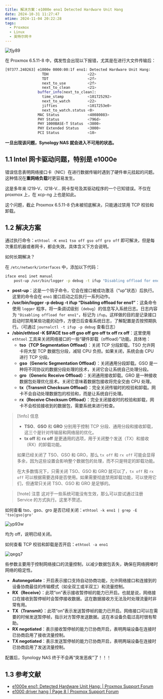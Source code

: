 ```yaml
---
title: 解决方案：e1000e eno1 Detected Hardware Unit Hang
date: 2024-10-31 11:27:47
mtime: 2024-11-04 20:22:28
tags:
  - Proxmox
  - Linux
  - 英特尔网卡
---
```


![fjy89](https://oss.puppetdevz.top/image/note/8a813c25c40bdf839d7466c7a2da9098.png)

在 Proxmox 6.5.11-8 中，偶发性会出现以下报错，尤其是在进行大文件传输后：

```bash
[97377.240263] e1000e 0000:00:1f eno1: Detected Hardware Unit Hang:
                 TDH                  <22>
                 TDT                  <2f>
                 next_to_use          <2f>
                 next_to_clean        <21>
               buffer_info[next_to_clean]:
                 time_stamp           <101725292>
                 next_to_watch        <22>
                 jiffies              <1017253e0>
                 next_to_watch.status <0>
               MAC Status             <40080083>
               PHY Status             <796d>
               PHY 1000BASE-T Status  <3800>
               PHY Extended Status    <3000>
               PCI Status             <10>
```

**一旦出现该问题，Synology NAS 就会进入不可用的状态。**

## 1.1 Intel 网卡驱动问题，特别是 e1000e

错误信息表明网络接口卡（NIC）在进行数据传输时遇到了硬件单元挂起的问题。这种情况在**重网络负载**时更容易发生。

这是多年来 I219-V、I218-V… 网卡型号及其驱动程序的一个已知错误。不仅在 proxmox 上，在 xcp-ng 上也是如此。

这个问题，截止 Proxmox 6.5.11-8 仍未被彻底解决，只能通过禁用 TCP 校验和卸载。

## 1.2 解决方案

通过执行命令：`ethtool -K eno1 tso off gso off gro off` 即可解决，但是每次重启机器或者网卡，都会失效。具体含义下方会说明。

如何长期解决？

在 `/etc/network/interfaces` 中，添加以下代码：

```sh
iface eno1 inet manual
    post-up /usr/bin/logger -p debug -t ifup "Disabling offload for eno1" && /sbin/ethtool -K $IFACE tso off gso off gro off && /usr/bin/logger -p debug -t ifup "Disabled offload for eno1"
```

- **post-up**：这是一个钩子命令，它会在接口被成功激活（“up”状态）后执行。这里的命令会在 `eno1` 接口启动之后执行一系列动作。
- **/usr/bin/logger -p debug -t ifup “Disabling offload for eno1”**：这条命令使用 `logger` 程序，将一条调试级别（`debug`）的信息写入系统日志。日志内容为 `"Disabling offload for eno1"`，标记为 `ifup`。这样做的目的是记录接口启动时禁用某些功能的动作，方便日后查看系统日志，了解配置是否按预期执行。（可通过 `journalctl -t ifup -p debug` 查看日志）
- **/sbin/ethtool -K $IFACE tso off gso off gro off tx off rx off**：这里使用 `ethtool` 工具来关闭网络接口的一些“硬件卸载（offload）”功能。具体地：
  - **tso（TCP Segmentation Offload）**：关闭 TCP 分段卸载。TSO 允许网卡将大型 TCP 数据包分段，减轻 CPU 负担。如果关闭，系统会由 CPU 进行 TCP 分段。
  - **gso（Generic Segmentation Offload）**：关闭通用分段卸载。GSO 是一种将不同协议的数据分段处理的技术，关闭它会让系统自己处理分段。
  - **gro（Generic Receive Offload）**：关闭通用接收卸载。GRO 是一种接收数据包处理优化技术。关闭它意味着数据包接收将完全交由 CPU 处理。
  - **tx（Transmit Checksum Offload）**：完全关闭传输时的校验和卸载。网卡不会自动处理数据包的校验和，而是让系统自行处理。
  - **rx（Receive Checksum Offload）**：完全关闭接收时的校验和卸载，网卡不会校验接收到的数据包，需要系统来进行检查。

> [!info] 信息
>
> - **TSO**、**GSO** 和 **GRO** 分别用于控制 TCP 分段、通用分段和接收卸载，这三个是针对传输层和网络层的优化。
> - **tx off** 和 **rx off** 是更通用的选项，用于关闭整个发送（TX）和接收（RX）的卸载功能。
>
> 如果已经关闭了 TSO、GSO 和 GRO，那么 `tx off` 和 `rx off` 可能会显得多余，因为这些设置会影响整个数据包的处理，而不只是特定的卸载功能。
>
> 在大多数情况下，只需关闭 TSO、GSO 和 GRO 就可以了，`tx off` 和 `rx off` 可以根据需要选择是否使用。如果需要彻底禁用卸载功能，可以使用它们，但通常只关闭 TSO、GSO 和 GRO 是足够的。

> [!note] 注意
> 这对于一些系统可能没有生效，那么可以尝试通过注册 Service 的方式执行。这里不赘述。

如何查看 tso、gso、gro 是否已经关闭：`ethtool -k eno1 | grep -E 'tso|gso|gro'`

![yp93w](https://oss.puppetdevz.top/image/note/9ebac05995653141eb5529a53e633a8b.png)

均为 off，说明已经关闭。

如何查看 TCP 校验和卸载是否开启：`ethtool -a eno1`

![qegq7](https://oss.puppetdevz.top/image/note/a6de0c3547bf2b8d8868b0885dd1f2e1.png)

些参数主要用于控制网络接口的流量控制，以减少数据包丢失，确保在网络拥堵时网络的稳定性。

- **Autonegotiate**：开启表示接口支持自动协商功能，允许网络接口和连接到的设备协商最佳的传输模式（如全双工或半双工）和流量控制。
- **RX（Receive）**：此项“on”表示接收暂停帧的能力已开启。也就是说，网络接口在接收到暂停帧时会暂停接收数据。这在数据接收方无法及时处理流量时非常有用。
- **TX（Transmit）**：此项“on”表示发送暂停帧的能力已开启。网络接口可以在需要的时候发送暂停帧，指示对方暂停发送数据。这在本设备负载过高时很有帮助。
- **RX negotiated**：表示接收暂停帧的能力已协商开启，表明两端设备在连接时已协商启用了接收流量控制。
- **TX negotiated**：表示发送暂停帧的能力已协商开启，表明两端设备在连接时已协商启用了发送流量控制。

配置后，Synology NAS 终于不会再“突发恶疾”了！！！

## 1.3 参考文献

- [e1000e eno1: Detected Hardware Unit Hang: | Proxmox Support Forum](https://forum.proxmox.com/threads/e1000e-eno1-detected-hardware-unit-hang.59928/ "e1000e eno1: Detected Hardware Unit Hang: | Proxmox Support Forum")
- [e1000 driver hang | Page 8 | Proxmox Support Forum](https://forum.proxmox.com/threads/e1000-driver-hang.58284/page-8#post-390709 "e1000 driver hang | Page 8 | Proxmox Support Forum")
